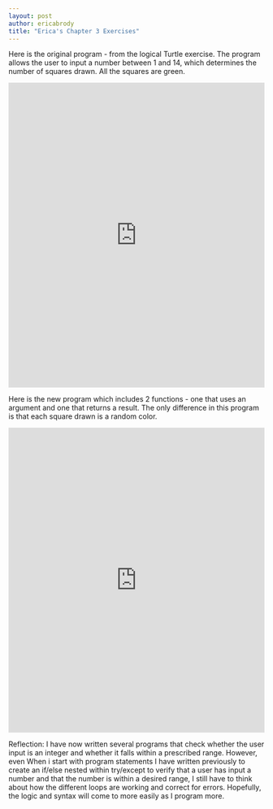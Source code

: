 ```yaml
---
layout: post
author: ericabrody
title: "Erica's Chapter 3 Exercises"
---
```


Here is the original program - from the logical Turtle exercise. The program allows the user to input a number between 1 and 14,
which determines the number of squares drawn. All the squares are green.
<iframe src="https://trinket.io/embed/python/61fb719ba2" width="100%" height="600" frameborder="0" marginwidth="0" marginheight="0" allowfullscreen></iframe>

Here is the new program which includes 2 functions - one that uses an argument and one that returns a result.
The only difference in this program is that each square drawn is a random color.
<iframe src="https://trinket.io/embed/python/61fb719ba2" width="100%" height="600" frameborder="0" marginwidth="0" marginheight="0" allowfullscreen></iframe>

Reflection:
I have now written several programs that check whether the user input is an integer and whether it falls within a prescribed range.
However, even When i start with program statements I have written previously to create an if/else nested within try/except to verify 
that a user has input a number and that the number is within a desired range, I still have to think about how the different loops are 
working and correct for errors. Hopefully, the logic and syntax will come to more easily as I program more.
